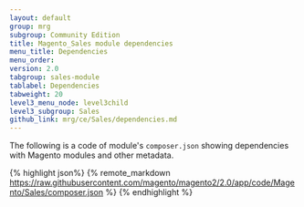 ```yaml
---
layout: default
group: mrg
subgroup: Community Edition
title: Magento_Sales module dependencies
menu_title: Dependencies
menu_order:
version: 2.0
tabgroup: sales-module
tablabel: Dependencies
tabweight: 20
level3_menu_node: level3child
level3_subgroup: Sales
github_link: mrg/ce/Sales/dependencies.md
---
```


The following is a code of module's `composer.json` showing dependencies with Magento modules and other metadata.

{% highlight json%}
{% remote_markdown https://raw.githubusercontent.com/magento/magento2/2.0/app/code/Magento/Sales/composer.json %}
{% endhighlight %}
